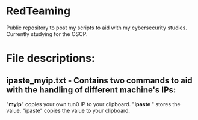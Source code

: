 # RedTeaming
Public repository to post my scripts to aid with my cybersecurity studies. Currently studying for the OSCP.

# File descriptions:
## ipaste_myip.txt - Contains two commands to aid with the handling of different machine's IPs:
"**myip**" copies your own tun0 IP to your clipboard.
"**ipaste *<IP>***" stores the <IP> value. "ipaste" copies the <IP> value to your clipboard.
